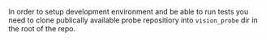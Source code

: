 In order to setup development environment and be able to run tests
you need to clone publically available probe repositiory into `vision_probe` dir in the root of the repo.
